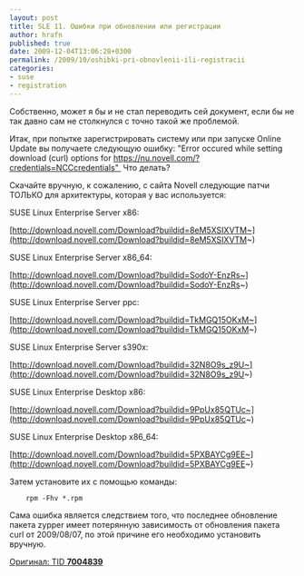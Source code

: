 ```yaml
---
layout: post
title: SLE 11. Ошибки при обновлении или регистрации
author: hrafn
published: true
date: 2009-12-04T13:06:28+0300
permalink: /2009/10/oshibki-pri-obnovlenii-ili-registracii
categories:
- suse
- registration
---
```


Собственно, может я бы и не стал переводить сей документ, если бы не так давно
сам не столкнулся с точно такой же проблемой.

Итак, при попытке зарегистрировать систему или при запуске Online Update вы
получаете следующую ошибку: "Error occured while setting download (curl)
options for https://nu.novell.com/?credentials=NCCcredentials"  Что делать?

<!--more-->

Скачайте вручную, к сожалению, с сайта Novell следующие патчи ТОЛЬКО для
архитектуры, которая у вас используется:

SUSE Linux Enterprise Server x86:

[http://download.novell.com/Download?buildid=8eM5XSIXVTM~](http://download.novell.com/Download?buildid=8eM5XSIXVTM~)

SUSE Linux Enterprise Server x86_64:

[http://download.novell.com/Download?buildid=SodoY-EnzRs~](http://download.novell.com/Download?buildid=SodoY-EnzRs~)

SUSE Linux Enterprise Server ppc:

[http://download.novell.com/Download?buildid=TkMGQ15OKxM~](http://download.novell.com/Download?buildid=TkMGQ15OKxM~)

SUSE Linux Enterprise Server s390x:

[http://download.novell.com/Download?buildid=32N8O9s_z9U~](http://download.novell.com/Download?buildid=32N8O9s_z9U~)

SUSE Linux Enterprise Desktop x86:

[http://download.novell.com/Download?buildid=9PpUx85QTUc~](http://download.novell.com/Download?buildid=9PpUx85QTUc~)

SUSE Linux Enterprise Desktop x86_64:

[http://download.novell.com/Download?buildid=5PXBAYCg9EE~](http://download.novell.com/Download?buildid=5PXBAYCg9EE~)

Затем установите их с помощью команды:

		rpm -Fhv *.rpm

Сама ошибка является следствием того, что последнее обновление пакета zypper
имеет потерянную зависимость от обновления пакета curl от 2009/08/07, по этой
причине его необходимо установить вручную.

[Оригинал: TID **7004839**](http://www.novell.com/support/search.do?cmd=displayKC&docType=kc&externalId=7004839&sliceId=1&docTypeID=DT_TID_1_1&dialogID=107509765&stateId=0%200%20107513256)

